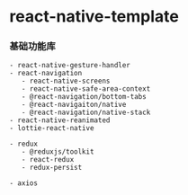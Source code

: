 # react-native-template

### 基础功能库

```
- react-native-gesture-handler
- react-navigation
   - react-native-screens
   - react-native-safe-area-context
   - @react-navigation/bottom-tabs
   - @react-navigaiton/native
   - @react-navigation/native-stack
- react-native-reanimated
- lottie-react-native
```

```
- redux
   - @reduxjs/toolkit
   - react-redux
   - redux-persist
```

```
- axios
```
